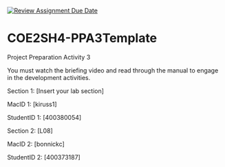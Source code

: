 [![Review Assignment Due Date](https://classroom.github.com/assets/deadline-readme-button-24ddc0f5d75046c5622901739e7c5dd533143b0c8e959d652212380cedb1ea36.svg)](https://classroom.github.com/a/gUachAgg)
# COE2SH4-PPA3Template
Project Preparation Activity 3

You must watch the briefing video and read through the manual to engage in the development activities.


Section 1: [Insert your lab section]

MacID 1: [kiruss1]

StudentID 1: [400380054]

Section 2: [L08]

MacID 2: [bonnickc]

StudentID 2: [400373187]
